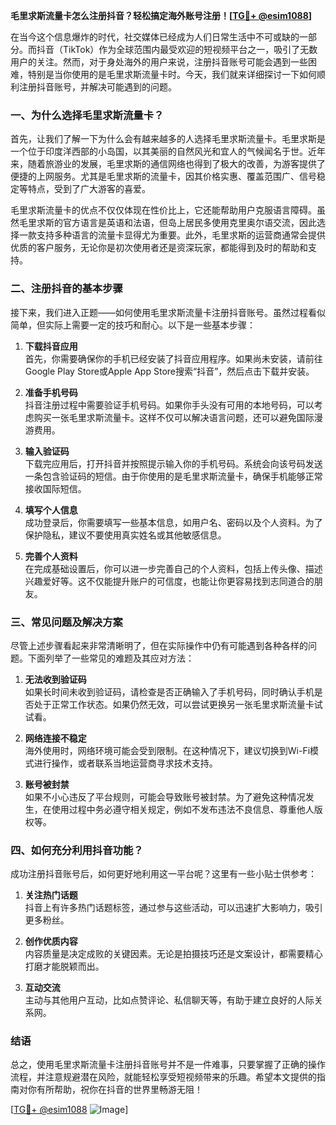 **毛里求斯流量卡怎么注册抖音？轻松搞定海外账号注册！[[TG💪+ @esim1088](https://t.me/s/esim1088)]**

在当今这个信息爆炸的时代，社交媒体已经成为人们日常生活中不可或缺的一部分。而抖音（TikTok）作为全球范围内最受欢迎的短视频平台之一，吸引了无数用户的关注。然而，对于身处海外的用户来说，注册抖音账号可能会遇到一些困难，特别是当你使用的是毛里求斯流量卡时。今天，我们就来详细探讨一下如何顺利注册抖音账号，并解决可能遇到的问题。

### 一、为什么选择毛里求斯流量卡？

首先，让我们了解一下为什么会有越来越多的人选择毛里求斯流量卡。毛里求斯是一个位于印度洋西部的小岛国，以其美丽的自然风光和宜人的气候闻名于世。近年来，随着旅游业的发展，毛里求斯的通信网络也得到了极大的改善，为游客提供了便捷的上网服务。尤其是毛里求斯的流量卡，因其价格实惠、覆盖范围广、信号稳定等特点，受到了广大游客的喜爱。

毛里求斯流量卡的优点不仅仅体现在性价比上，它还能帮助用户克服语言障碍。虽然毛里求斯的官方语言是英语和法语，但岛上居民多使用克里奥尔语交流，因此选择一款支持多种语言的流量卡显得尤为重要。此外，毛里求斯的运营商通常会提供优质的客户服务，无论你是初次使用者还是资深玩家，都能得到及时的帮助和支持。

### 二、注册抖音的基本步骤

接下来，我们进入正题——如何使用毛里求斯流量卡注册抖音账号。虽然过程看似简单，但实际上需要一定的技巧和耐心。以下是一些基本步骤：

1. **下载抖音应用**  
   首先，你需要确保你的手机已经安装了抖音应用程序。如果尚未安装，请前往Google Play Store或Apple App Store搜索“抖音”，然后点击下载并安装。

2. **准备手机号码**  
   抖音注册过程中需要验证手机号码。如果你手头没有可用的本地号码，可以考虑购买一张毛里求斯流量卡。这样不仅可以解决语言问题，还可以避免国际漫游费用。

3. **输入验证码**  
   下载完应用后，打开抖音并按照提示输入你的手机号码。系统会向该号码发送一条包含验证码的短信。由于你使用的是毛里求斯流量卡，确保手机能够正常接收国际短信。

4. **填写个人信息**  
   成功登录后，你需要填写一些基本信息，如用户名、密码以及个人资料。为了保护隐私，建议不要使用真实姓名或其他敏感信息。

5. **完善个人资料**  
   在完成基础设置后，你可以进一步完善自己的个人资料，包括上传头像、描述兴趣爱好等。这不仅能提升账户的可信度，也能让你更容易找到志同道合的朋友。

### 三、常见问题及解决方案

尽管上述步骤看起来非常清晰明了，但在实际操作中仍有可能遇到各种各样的问题。下面列举了一些常见的难题及其应对方法：

1. **无法收到验证码**  
   如果长时间未收到验证码，请检查是否正确输入了手机号码，同时确认手机是否处于正常工作状态。如果仍然无效，可以尝试更换另一张毛里求斯流量卡试试看。

2. **网络连接不稳定**  
   海外使用时，网络环境可能会受到限制。在这种情况下，建议切换到Wi-Fi模式进行操作，或者联系当地运营商寻求技术支持。

3. **账号被封禁**  
   如果不小心违反了平台规则，可能会导致账号被封禁。为了避免这种情况发生，在使用过程中务必遵守相关规定，例如不发布违法不良信息、尊重他人版权等。

### 四、如何充分利用抖音功能？

成功注册抖音账号后，如何更好地利用这一平台呢？这里有一些小贴士供参考：

1. **关注热门话题**  
   抖音上有许多热门话题标签，通过参与这些活动，可以迅速扩大影响力，吸引更多粉丝。

2. **创作优质内容**  
   内容质量是决定成败的关键因素。无论是拍摄技巧还是文案设计，都需要精心打磨才能脱颖而出。

3. **互动交流**  
   主动与其他用户互动，比如点赞评论、私信聊天等，有助于建立良好的人际关系网。

### 结语

总之，使用毛里求斯流量卡注册抖音账号并不是一件难事，只要掌握了正确的操作流程，并注意规避潜在风险，就能轻松享受短视频带来的乐趣。希望本文提供的指南对你有所帮助，祝你在抖音的世界里畅游无阻！

[[TG💪+ @esim1088](https://t.me/s/esim1088) ![Image](https://i.postimg.cc/4NQfJmqS/Snipaste-2025-05-13-00-14-12.png)]